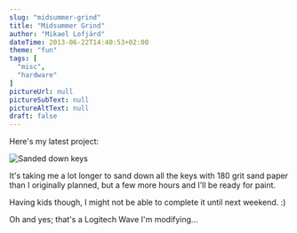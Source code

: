 ```yaml
---
slug: "midsummer-grind"
title: "Midsummer Grind"
author: "Mikael Lofjärd"
dateTime: 2013-06-22T14:40:53+02:00
theme: "fun"
tags: [
  "misc",
  "hardware"
]
pictureUrl: null
pictureSubText: null
pictureAltText: null
draft: false
---
```

Here's my latest project:

![Sanded down keys](/img/upload/61f7f626-f25f-42f0-9bd5-d9cf30e66abb.jpg)

It's taking me a lot longer to sand down all the keys with 180 grit sand paper than I originally planned, but a few more hours and I'll be ready for paint.

Having kids though, I might not be able to complete it until next weekend. :)

Oh and yes; that's a Logitech Wave I'm modifying...
